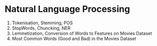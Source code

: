 # Natural Language Processing 

1. Tokenisation, Stemming, POS
2. StopWords, Chuncking, NER
3. Lemmetization, Conversion of Words to Features on Movies Dataset
4. Most Common Words (Good and Bad) in the Movies Dataset
